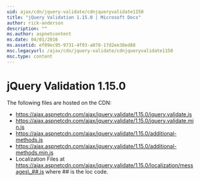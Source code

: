 ```yaml
---
uid: ajax/cdn/jquery-validate/cdnjqueryvalidate1150
title: "jQuery Validation 1.15.0 | Microsoft Docs"
author: rick-anderson
description: ""
ms.author: aspnetcontent
ms.date: 04/01/2016
ms.assetid: ef09ec95-9731-4f03-a078-17d2ee38ed88
msc.legacyurl: /ajax/cdn/jquery-validate/cdnjqueryvalidate1150
msc.type: content
---
```

jQuery Validation 1.15.0
====================
The following files are hosted on the CDN:

- https://ajax.aspnetcdn.com/ajax/jquery.validate/1.15.0/jquery.validate.js
- https://ajax.aspnetcdn.com/ajax/jquery.validate/1.15.0/jquery.validate.min.js
- https://ajax.aspnetcdn.com/ajax/jquery.validate/1.15.0/additional-methods.js
- https://ajax.aspnetcdn.com/ajax/jquery.validate/1.15.0/additional-methods.min.js
- Localization Files at https://ajax.aspnetcdn.com/ajax/jquery.validate/1.15.0/localization/messages\_##.js where ## is the loc code.
